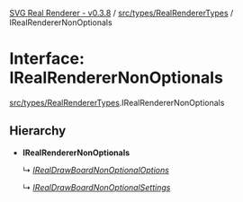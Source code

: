 [SVG Real Renderer - v0.3.8](../docs.md) / [src/types/RealRendererTypes](../modules/src_types_realrenderertypes.md) / IRealRendererNonOptionals

# Interface: IRealRendererNonOptionals

[src/types/RealRendererTypes](../modules/src_types_realrenderertypes.md).IRealRendererNonOptionals

## Hierarchy

* **IRealRendererNonOptionals**

  ↳ [*IRealDrawBoardNonOptionalOptions*](src_types_realdrawboardtypes.irealdrawboardnonoptionaloptions.md)

  ↳ [*IRealDrawBoardNonOptionalSettings*](src_types_realdrawboardtypes.irealdrawboardnonoptionalsettings.md)
